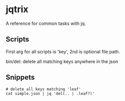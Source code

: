 # jqtrix
A reference for common tasks with jq.

## Scripts
First arg for all scripts is 'key', 2nd is optional file path.

bin/del: delete all matching keys anywhere in the json

## Snippets
```
# delete all keys matching 'leaf'
cat simple.json | jq 'del(.. | .leaf?)'
```



